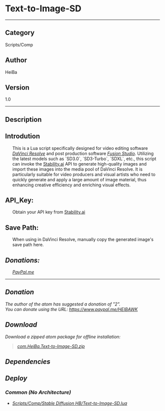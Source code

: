 # Text-to-Image-SD
___

## Category
Scripts/Comp

## Author
HeiBa

## Version
1.0

___

## Description
<h2>Introdution</h2>
<ul>This is a Lua script specifically designed for video editing software <u><i>DaVinci Resolve</i></u> and post production software <u><i>Fusion Studio</i></u>. Utilizing the latest models such as `SD3.0`, `SD3-Turbo`, `SDXL`, etc., this script can invoke the <a href="https://stability.ai">Stability.ai</a> API to generate high-quality images and import these images into the media pool of DaVinci Resolve. It is particularly suitable for video producers and visual artists who need to quickly generate and apply a large amount of image material, thus enhancing creative efficiency and enriching visual effects.</ul>

<h2>API_Key:</h2>
<ul>Obtain your API key from <a href="https://stability.ai">Stability.ai</a></ul>
<h2>Save Path:</h2>
<ul>
When using in DaVinci Resolve, manually copy the generated image's save path here.</ul>
<h2><em>Donations:</h2>
<ul><a href="https://paypal.me/HEIBAWK/2usd">PayPal.me</a></p></ul>






___

## Donation
The author of the atom has suggested a donation of "2".  
You can donate using the URL: <a href="https://www.paypal.me/HEIBAWK">https://www.paypal.me/HEIBAWK</a>

## Download

Download a zipped atom package for offline installation:
> [com.HeiBa.Text-to-Image-SD.zip](https://gitlab.com/WeSuckLess/Reactor/-/archive/master/Reactor-master.zip?path=Atoms/com.HeiBa.Text-to-Image-SD)  

## Dependencies

## Deploy

### Common (No Architecture)

<ul>
<li><a href="https://gitlab.com/WeSuckLess/Reactor/-/blob/master/Atoms/com.HeiBa.Text-to-Image-SD/Scripts/Comp/Stable Diffusion HB/Text-to-Image-SD.lua?ref_type=heads">Scripts/Comp/Stable Diffusion HB/Text-to-Image-SD.lua</a></li>
</ul>
